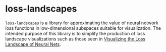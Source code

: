 # loss-landscapes

`loss-landscapes` is a library for approximating the value of neural network loss functions in low-dimensional 
subspaces suitable for visualization. The intended purpose of this library is to simplify the production of loss 
landscape visualizations such as those seen in [Visualizing the Loss Landscape of 
Neural Nets](https://arxiv.org/abs/1712.09913v3).